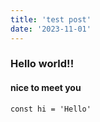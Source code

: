```yaml
---
title: 'test post'
date: '2023-11-01'
---
```


### Hello world!!

#### nice to meet you

```
const hi = 'Hello'
```
